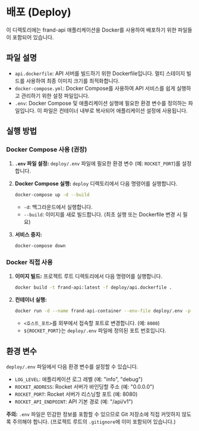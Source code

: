 # 배포 (Deploy)

이 디렉토리에는 frand-api 애플리케이션을 Docker를 사용하여 배포하기 위한 파일들이 포함되어 있습니다.

## 파일 설명

*   `api.dockerfile`: API 서버를 빌드하기 위한 Dockerfile입니다. 멀티 스테이지 빌드를 사용하여 최종 이미지 크기를 최적화합니다.
*   `docker-compose.yml`: Docker Compose를 사용하여 API 서비스를 쉽게 실행하고 관리하기 위한 설정 파일입니다.
*   `.env`: Docker Compose 및 애플리케이션 실행에 필요한 환경 변수를 정의하는 파일입니다. 이 파일은 컨테이너 내부로 복사되어 애플리케이션 설정에 사용됩니다.

## 실행 방법

### Docker Compose 사용 (권장)

1.  **`.env` 파일 설정:** `deploy/.env` 파일에 필요한 환경 변수 (예: `ROCKET_PORT`)를 설정합니다.
2.  **Docker Compose 실행:** `deploy` 디렉토리에서 다음 명령어를 실행합니다.

    ```bash
    docker-compose up -d --build
    ```
    *   `-d`: 백그라운드에서 실행합니다.
    *   `--build`: 이미지를 새로 빌드합니다. (최초 실행 또는 Dockerfile 변경 시 필요)

3.  **서비스 중지:**

    ```bash
    docker-compose down
    ```

### Docker 직접 사용

1.  **이미지 빌드:** 프로젝트 루트 디렉토리에서 다음 명령어를 실행합니다.

    ```bash
    docker build -t frand-api:latest -f deploy/api.dockerfile .
    ```

2.  **컨테이너 실행:**

    ```bash
    docker run -d --name frand-api-container --env-file deploy/.env -p <호스트_포트>:${ROCKET_PORT} frand-api:latest
    ```
    *   `<호스트_포트>`를 외부에서 접속할 포트로 변경합니다. (예: `8080`)
    *   `${ROCKET_PORT}`는 `deploy/.env` 파일에 정의된 포트 번호입니다.

## 환경 변수

`deploy/.env` 파일에서 다음 환경 변수를 설정할 수 있습니다.

*   `LOG_LEVEL`: 애플리케이션 로그 레벨 (예: "info", "debug")
*   `ROCKET_ADDRESS`: Rocket 서버가 바인딩할 주소 (예: "0.0.0.0")
*   `ROCKET_PORT`: Rocket 서버가 리스닝할 포트 (예: 8080)
*   `ROCKET_API_ENDPOINT`: API 기본 경로 (예: "/api/v1")

**주의:** `.env` 파일은 민감한 정보를 포함할 수 있으므로 Git 저장소에 직접 커밋하지 않도록 주의해야 합니다. (프로젝트 루트의 `.gitignore`에 이미 포함되어 있습니다.)
